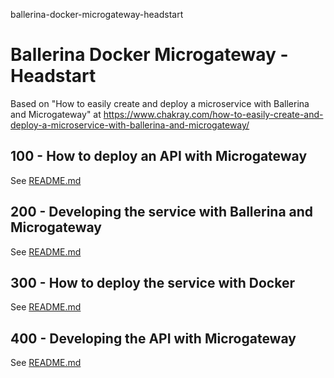 ballerina-docker-microgateway-headstart
# Ballerina Docker Microgateway - Headstart

Based on "How to easily create and deploy a microservice with Ballerina and Microgateway" at https://www.chakray.com/how-to-easily-create-and-deploy-a-microservice-with-ballerina-and-microgateway/

## 100 - How to deploy an API with Microgateway
See [README.md](./100/README.md)

## 200 - Developing the service with Ballerina and Microgateway
See [README.md](./200/README.md)

## 300 - How to deploy the service with Docker
See [README.md](./300/README.md)

## 400 - Developing the API with Microgateway
See [README.md](./400/README.md)

